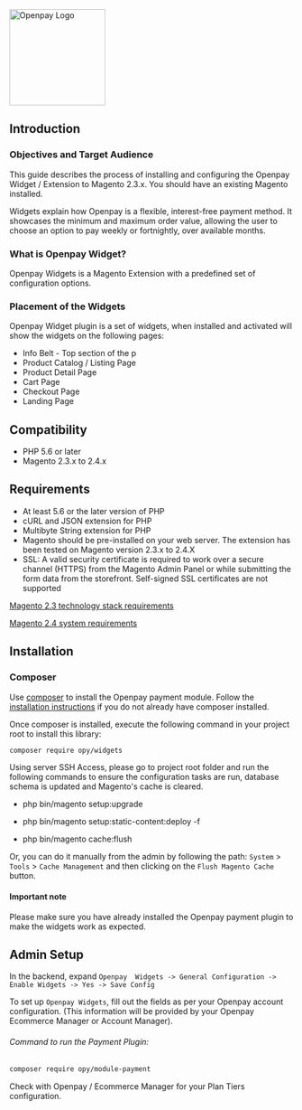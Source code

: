 <img src="https://static.openpay.com.au/brand/logo/openpay_logo_transparent.svg" width="170" alt="Openpay Logo">

Introduction
---------

### Objectives and Target Audience

This guide describes the process of installing and configuring the Openpay Widget / Extension to Magento 2.3.x. You should have an existing Magento installed.

Widgets explain how Openpay is a flexible, interest-free payment method. It showcases the minimum and maximum order value, allowing the user to choose an option to pay weekly or fortnightly, over available months.


### What is Openpay Widget?
Openpay Widgets is a Magento Extension with a predefined set of configuration options.

### Placement of the Widgets

Openpay Widget plugin is a set of widgets, when installed and activated will show the widgets on the following pages:

- Info Belt - Top section of the p
- Product Catalog / Listing Page
- Product Detail Page
- Cart Page
- Checkout Page
- Landing Page

Compatibility
---------
- PHP 5.6 or later
- Magento 2.3.x to 2.4.x


Requirements
---------
- At least 5.6 or the later version of PHP
- cURL and JSON extension for PHP
- Multibyte String extension for PHP
- Magento should be pre-installed on your web server. The extension has been tested on Magento version 2.3.x to 2.4.X
- SSL: A valid security certificate is required to work over a secure channel (HTTPS) from the Magento Admin Panel or while submitting the form data from the storefront. Self-signed SSL certificates are not supported

[Magento 2.3 technology stack requirements](https://devdocs.magento.com/guides/v2.3/install-gde/system-requirements.html)

[Magento 2.4 system requirements](https://devdocs.magento.com/guides/v2.4/install-gde/system-requirements.html)


Installation
---------

### Composer

Use [composer](https://getcomposer.org) to install the Openpay payment module. Follow the [installation instructions](https://getcomposer.org/doc/00-intro.md) if you do not already have
composer installed.

Once composer is installed, execute the following command in your project root to install this library:

```sh
composer require opy/widgets
```


Using server SSH Access, please go to project root folder and run the following commands to ensure the configuration tasks are run, database schema is updated and Magento's cache is cleared.

- php bin/magento setup:upgrade

- php bin/magento setup:static-content:deploy -f

- php bin/magento cache:flush

Or, you can do it manually from the admin by following the path: `System` > `Tools` > `Cache Management` and then clicking on the `Flush Magento Cache` button.

#### Important note

Please make sure you have already installed the Openpay payment plugin to make the widgets work as expected.

Admin Setup
---------

In the backend, expand `Openpay  Widgets -> General Configuration -> Enable Widgets -> Yes -> Save Config`

To set up `Openpay Widgets`, fill out the fields as per your Openpay account configuration. (This information will be provided by your Openpay Ecommerce Manager or Account Manager).


###### Command to run the Payment Plugin:

```sh
composer require opy/module-payment
``` 

Check with Openpay / Ecommerce Manager for your Plan Tiers configuration.
